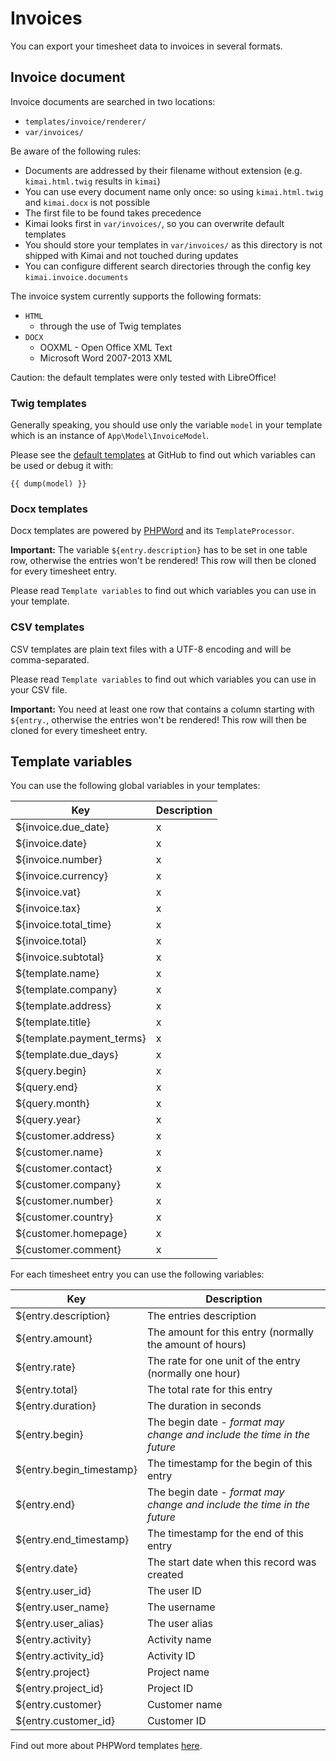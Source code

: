 # Invoices

You can export your timesheet data to invoices in several formats. 

## Invoice document

Invoice documents are searched in two locations:

- `templates/invoice/renderer/`
- `var/invoices/`

Be aware of the following rules:

- Documents are addressed by their filename without extension (e.g. `kimai.html.twig` results in `kimai`) 
- You can use every document name only once: so using `kimai.html.twig` and `kimai.docx` is not possible
- The first file to be found takes precedence 
- Kimai looks first in `var/invoices/`, so you can overwrite default templates
- You should store your templates in `var/invoices/` as this directory is not shipped with Kimai and not touched during updates
- You can configure different search directories through the config key `kimai.invoice.documents` 

The invoice system currently supports the following formats:

- `HTML`
  - through the use of Twig templates
- `DOCX`
  - OOXML - Open Office XML Text
  - Microsoft Word 2007-2013 XML

Caution: the default templates were only tested with LibreOffice!

### Twig templates

Generally speaking, you should use only the variable `model` in your template which is an instance of `App\Model\InvoiceModel`.

Please see the [default templates](https://github.com/kevinpapst/kimai2/tree/master/templates/invoice/renderer) at 
GitHub to find out which variables can be used or debug it with:

```twig
{{ dump(model) }}
```

### Docx templates

Docx templates are powered by [PHPWord](https://github.com/PHPOffice/PHPWord) and its `TemplateProcessor`.

**Important:** The variable `${entry.description}` has to be set in one table row, otherwise the entries won't be rendered! 
This row will then be cloned for every timesheet entry. 

Please read `Template variables` to find out which variables you can use in your template.

### CSV templates

CSV templates are plain text files with a UTF-8 encoding and will be comma-separated.

Please read `Template variables` to find out which variables you can use in your CSV file.

**Important:** You need at least one row that contains a column starting with `${entry.`, otherwise the entries won't be rendered! 
This row will then be cloned for every timesheet entry. 

## Template variables

You can use the following global variables in your templates:

| Key | Description |
|---|---|
| ${invoice.due_date} | x |
| ${invoice.date} | x |
| ${invoice.number} | x |
| ${invoice.currency} | x |
| ${invoice.vat} | x |
| ${invoice.tax} | x |
| ${invoice.total_time} | x |
| ${invoice.total} | x |
| ${invoice.subtotal} | x |
| ${template.name} | x |
| ${template.company} | x |
| ${template.address} | x |
| ${template.title} | x |
| ${template.payment_terms} | x |
| ${template.due_days} | x |
| ${query.begin} | x |
| ${query.end} | x |
| ${query.month} | x |
| ${query.year} | x |
| ${customer.address} | x |
| ${customer.name} | x |
| ${customer.contact} | x |
| ${customer.company} | x |
| ${customer.number} | x |
| ${customer.country} | x |
| ${customer.homepage} | x |
| ${customer.comment} | x |

For each timesheet entry you can use the following variables:

| Key | Description |
|---|---|
| ${entry.description} | The entries description |
| ${entry.amount} | The amount for this entry (normally the amount of hours) |
| ${entry.rate} | The rate for one unit of the entry (normally one hour) |
| ${entry.total} | The total rate for this entry |
| ${entry.duration} | The duration in seconds |
| ${entry.begin} | The begin date - _format may change and include the time in the future_ |
| ${entry.begin_timestamp} | The timestamp for the begin of this entry |
| ${entry.end} | The begin date - _format may change and include the time in the future_ |
| ${entry.end_timestamp} | The timestamp for the end of this entry |
| ${entry.date} | The start date when this record was created |
| ${entry.user_id} | The user ID |
| ${entry.user_name} | The username |
| ${entry.user_alias} | The user alias |
| ${entry.activity} | Activity name |
| ${entry.activity_id} | Activity ID |
| ${entry.project} | Project name |
| ${entry.project_id} | Project ID |
| ${entry.customer} | Customer name |
| ${entry.customer_id} | Customer ID |

Find out more about PHPWord templates [here](https://phpword.readthedocs.io/en/latest/templates-processing.html).